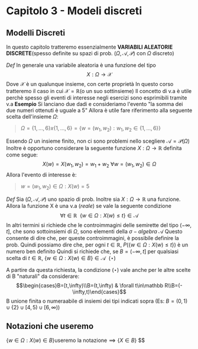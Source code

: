 # Capitolo 3 - Modeli discreti
## Modelli Discreti
In questo capitolo tratteremo essenzialmente **VARIABILI ALEATORIE DISCRETE**(spesso definite su spazi di prob. $(\Omega,\mathcal A,\mathcal P)$ con $\Omega$ discreto)

_Def_
In generale una variabile aleatoria è una funzione del tipo $$X:\Omega\rightarrow\mathcal X$$
Dove $\mathcal X$ è un qualunque insieme, con certe proprietà
In questo corso tratteremo il caso in cui $\mathcal X=\mathbb R$(o un suo sottinsieme)
Il concetto di v.a è utile perchè spesso gli eventi di interesse negli esercizi sono esprimibili tramite v.a
**Esempio**
Si lanciano due dadi e consideriamo l'evento "la somma dei due numeri ottenuti è uguale a 5"
Allora è utile fare riferimento alla seguente scelta dell'insieme $\Omega$:
>$\Omega=\lbrace 1,...,6\rbrace x\lbrace 1,...,6\rbrace=\lbrace w=(w_1,w_2):w_1,w_2\in\lbrace 1,...,6\rbrace\rbrace$

Essendo $\Omega$ un insieme finito, non ci sono problemi nello scegliere $\mathcal A=\mathcal P(\Omega)$ 
Inoltre è opportuno considerare la seguente funzione $X:\Omega\rightarrow\mathbb R$
definita come segue:
$$X(w)=X(w_1,w_2)=w_1+w_2 \:\forall w=(w_1,w_2)\in\Omega$$
Allora l'evento di interesse è:
>$w=(w_1,w_2)\in\Omega:X(w)=5$

_Def_
Sia ($\Omega,\mathcal A,\mathcal P$) uno spazio di prob. Inoltre sia $X:\Omega\rightarrow\mathbb R$ una funzione.
Allora la funzione X è una v.a (_reale_) se vale la seguente condizione
$$\forall t\in\mathbb R\:\:\lbrace w\in\Omega:X(w)\leq t\rbrace\in \mathcal A$$
In altri termini si richiede che le controimmagini delle semirette del tipo $(-\infty,t]$, che sono sottoinsiemi di $\Omega$, sono elementi della $\sigma-algebra\:\mathcal A$ 
Questo consente di dire che, per queste controimmagini, è possibile definire la prob.
Quindi possiamo dire che, per ogni $t\in\mathbb R$, $P(\lbrace w\in\Omega:X(w)\leq t\rbrace)$ è un numero ben definito
Quindi si richiede che, se $B=(-\infty,t]$ per qualsiasi scelta di $t\in\mathbb R$,
$\lbrace w\in\Omega:X(w)\in B\rbrace\in\mathcal A\:\:(\star)$

A partire da questa richiesta, la condizione $(\star)$ vale anche per le altre scelte di B "naturali" da considerare:
$$\begin{cases}B=[t,\infty)\\B=(t,\infty) & \forall t\in\mathbb R\\B=(-\infty,t)\end{cases}$$
B unione finita o numeraabile di insiemi dei tipi indicati sopra
(Es: $B=(0,1)\cup \lbrace 2\rbrace\cup [4,5)\cup [6,\infty)$)

## Notazioni che useremo
$\lbrace w\in\Omega:X(w)\in B\rbrace\text{useremo la notazione}\implies \lbrace X\in B\rbrace$ 
$$


